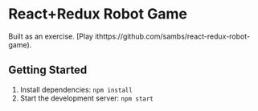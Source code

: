 # React+Redux Robot Game

Built as an exercise. [Play ithttps://github.com/sambs/react-redux-robot-game).

## Getting Started

1. Install dependencies: `npm install`
2. Start the development server: `npm start`

